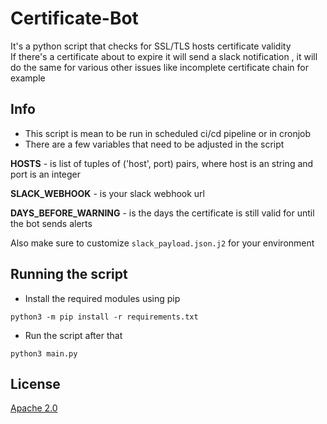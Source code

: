 # Certificate-Bot

It's a python script that checks for SSL/TLS hosts certificate validity  
If there's a certificate about to expire it will send a slack notification , it will do the same for various other issues like incomplete certificate chain for example

## Info

- This script is mean to be run in scheduled ci/cd pipeline or in cronjob
- There are a few variables that need to be adjusted in the script

**HOSTS** - is list of tuples of ('host', port) pairs, where host is an string and port is an integer

**SLACK_WEBHOOK** - is your slack webhook url

**DAYS_BEFORE_WARNING** - is the days the certificate is still valid for until the bot sends alerts

Also make sure to customize `slack_payload.json.j2` for your environment

## Running the script

- Install the required modules using pip

```shell
python3 -m pip install -r requirements.txt
```

- Run the script after that

```shell
python3 main.py
```

## License

[Apache 2.0](https://www.apache.org/licenses/LICENSE-2.0)
